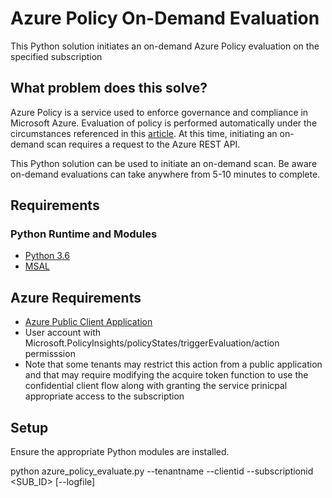 # Azure Policy On-Demand Evaluation
This Python solution initiates an on-demand Azure Policy evaluation on the specified subscription

## What problem does this solve?
Azure Policy is a service used to enforce governance and compliance in Microsoft Azure.  Evaluation of policy is performed automatically under the circumstances referenced in this [article](https://docs.microsoft.com/en-us/azure/governance/policy/how-to/get-compliance-data).  At this time, initiating an on-demand scan requires a request to the Azure REST API.  

This Python solution can be used to initiate an on-demand scan.  Be aware on-demand evaluations can take anywhere from 5-10 minutes to complete.

## Requirements

### Python Runtime and Modules
* [Python 3.6](https://www.python.org/downloads/release/python-360/)
* [MSAL](https://github.com/AzureAD/microsoft-authentication-library-for-python)

## Azure Requirements
* [Azure Public Client Application](https://docs.microsoft.com/en-us/azure/healthcare-apis/register-public-azure-ad-client-app)
* User account with Microsoft.PolicyInsights/policyStates/triggerEvaluation/action permisssion
* Note that some tenants may restrict this action from a public application and that may require modifying the acquire token function to use the confidential client flow along with granting the service prinicpal appropriate access to the subscription

## Setup

Ensure the appropriate Python modules are installed.

python azure_policy_evaluate.py --tenantname <TENANTNAME> --clientid <CLIENTID> --subscriptionid <SUB_ID> [--logfile]


